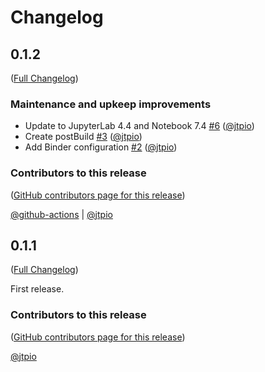 # Changelog

<!-- <START NEW CHANGELOG ENTRY> -->

## 0.1.2

([Full Changelog](https://github.com/jupyterlab-contribjupyterlab-hybrid-kernels/compare/v0.1.1...597cbbc5f2cc8a71b07a1c02da6a7af6e41922f1))

### Maintenance and upkeep improvements

- Update to JupyterLab 4.4 and Notebook 7.4 [#6](https://github.com/jupyterlab-contribjupyterlab-hybrid-kernels/pull/6) ([@jtpio](https://github.com/jtpio))
- Create postBuild [#3](https://github.com/jupyterlab-contribjupyterlab-hybrid-kernels/pull/3) ([@jtpio](https://github.com/jtpio))
- Add Binder configuration [#2](https://github.com/jupyterlab-contribjupyterlab-hybrid-kernels/pull/2) ([@jtpio](https://github.com/jtpio))

### Contributors to this release

([GitHub contributors page for this release](https://github.com/jupyterlab-contribjupyterlab-hybrid-kernels/graphs/contributors?from=2025-03-21&to=2025-04-25&type=c))

[@github-actions](https://github.com/search?q=repo%3Ajtpio%2Fjupyterlab-hybrid-kernels+involves%3Agithub-actions+updated%3A2025-03-21..2025-04-25&type=Issues) | [@jtpio](https://github.com/search?q=repo%3Ajtpio%2Fjupyterlab-hybrid-kernels+involves%3Ajtpio+updated%3A2025-03-21..2025-04-25&type=Issues)

<!-- <END NEW CHANGELOG ENTRY> -->

## 0.1.1

([Full Changelog](https://github.com/jupyterlab-contribjupyterlab-hybrid-kernels/compare/f43db63997b71315397ab85cd52315216f94ea70...e281befd30d6be4f261794b321238c452e6264e4))

First release.

### Contributors to this release

([GitHub contributors page for this release](https://github.com/jupyterlab-contribjupyterlab-hybrid-kernels/graphs/contributors?from=2025-03-21&to=2025-03-21&type=c))

[@jtpio](https://github.com/search?q=repo%3Ajtpio%2Fjupyterlab-hybrid-kernels+involves%3Ajtpio+updated%3A2025-03-21..2025-03-21&type=Issues)
